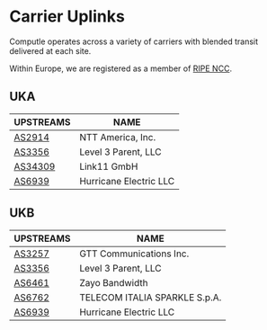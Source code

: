 # Carrier Uplinks

Computle operates across a variety of carriers with blended transit delivered at each site.&#x20;

Within Europe, we are registered as a member of [RIPE NCC](https://www.ripe.net/membership/member-support/list-of-members/uk/computle/).&#x20;

## UKA

| UPSTREAMS                            | NAME                   |
| ------------------------------------ | ---------------------- |
| [AS2914](https://ipinfo.io/AS2914)   | NTT America, Inc.      |
| [AS3356](https://ipinfo.io/AS3356)   | Level 3 Parent, LLC    |
| [AS34309](https://ipinfo.io/AS34309) | Link11 GmbH            |
| [AS6939](https://ipinfo.io/AS6939)   | Hurricane Electric LLC |

## UKB

| UPSTREAMS                          | NAME                          |
| ---------------------------------- | ----------------------------- |
| [AS3257](https://ipinfo.io/AS3257) | GTT Communications Inc.       |
| [AS3356](https://ipinfo.io/AS3356) | Level 3 Parent, LLC           |
| [AS6461](https://ipinfo.io/AS6461) | Zayo Bandwidth                |
| [AS6762](https://ipinfo.io/AS6762) | TELECOM ITALIA SPARKLE S.p.A. |
| [AS6939](https://ipinfo.io/AS6939) | Hurricane Electric LLC        |
